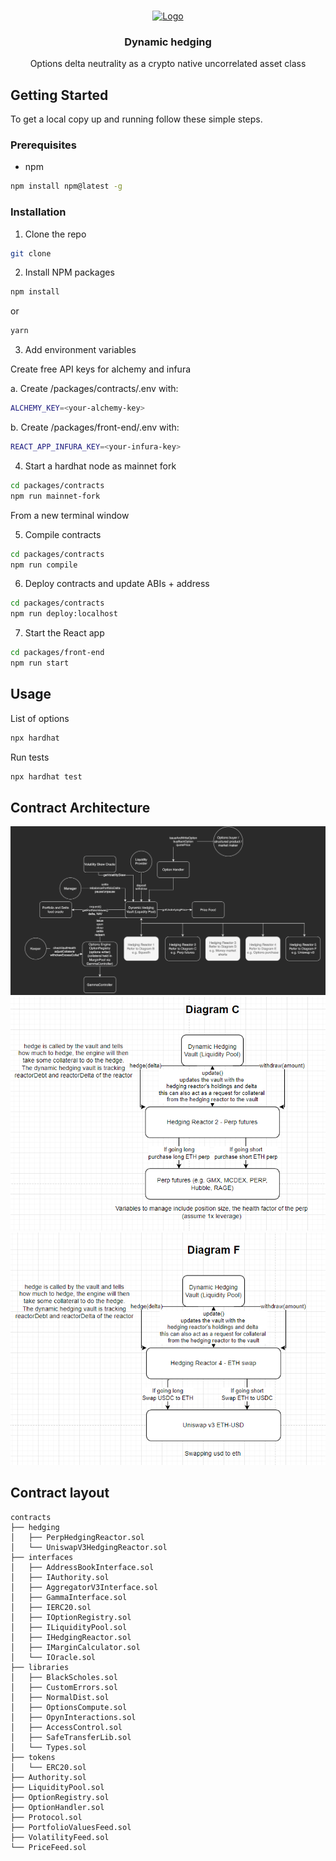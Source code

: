 <!-- PROJECT LOGO -->
<br />
<p align="center">
  <a href="https://github.com/github_username/repo_name">
    <img src="https://images.emojiterra.com/mozilla/128px/1f52a.png" alt="Logo" width="80" height="80">
  </a>

  <h3 align="center">Dynamic hedging</h3>

  <p align="center">
     Options delta neutrality as a crypto native uncorrelated asset class
    <br />
  </p>
</p>

<!-- GETTING STARTED -->

## Getting Started

To get a local copy up and running follow these simple steps.

### Prerequisites

- npm

```sh
npm install npm@latest -g
```

### Installation

1. Clone the repo

```sh
git clone
```

2. Install NPM packages

```sh
npm install
```

or

```sh
yarn
```

3. Add environment variables

Create free API keys for alchemy and infura

a. Create /packages/contracts/.env with:

```sh
ALCHEMY_KEY=<your-alchemy-key>
```

b. Create /packages/front-end/.env with:

```sh
REACT_APP_INFURA_KEY=<your-infura-key>
```

4. Start a hardhat node as mainnet fork

```sh
cd packages/contracts
npm run mainnet-fork
```

From a new terminal window

5. Compile contracts

```sh
cd packages/contracts
npm run compile
```

6. Deploy contracts and update ABIs + address

```sh
cd packages/contracts
npm run deploy:localhost
```

7. Start the React app

```sh
cd packages/front-end
npm run start
```

<!-- USAGE EXAMPLES -->

## Usage

List of options

```sh
npx hardhat
```

Run tests

```sh
npx hardhat test
```

## Contract Architecture

![Rysk Architecture](./images/RyskArchitecture.png) ![Diagram C](./images/DiagramC.png)
![Diagram F](./images/DiagramF.png)

## Contract layout

```
contracts
├── hedging
│   ├── PerpHedgingReactor.sol
│   └── UniswapV3HedgingReactor.sol
├── interfaces
│   ├── AddressBookInterface.sol
│   ├── IAuthority.sol
│   ├── AggregatorV3Interface.sol
│   ├── GammaInterface.sol
│   ├── IERC20.sol
│   ├── IOptionRegistry.sol
│   ├── ILiquidityPool.sol
│   ├── IHedgingReactor.sol
│   ├── IMarginCalculator.sol
│   └── IOracle.sol
├── libraries
│   ├── BlackScholes.sol
│   ├── CustomErrors.sol
│   ├── NormalDist.sol
│   ├── OptionsCompute.sol
│   ├── OpynInteractions.sol
│   ├── AccessControl.sol
│   ├── SafeTransferLib.sol
│   └── Types.sol
├── tokens
│   └── ERC20.sol
├── Authority.sol
├── LiquidityPool.sol
├── OptionRegistry.sol
├── OptionHandler.sol
├── Protocol.sol
├── PortfolioValuesFeed.sol
├── VolatilityFeed.sol
└── PriceFeed.sol
```
